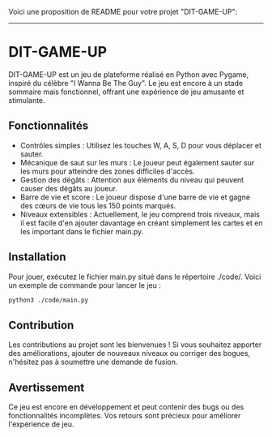 Voici une proposition de README pour votre projet "DIT-GAME-UP":

---

# DIT-GAME-UP

DIT-GAME-UP est un jeu de plateforme réalisé en Python avec Pygame, inspiré du célèbre "I Wanna Be The Guy". Le jeu est encore à un stade sommaire mais fonctionnel, offrant une expérience de jeu amusante et stimulante.

## Fonctionnalités

- Contrôles simples : Utilisez les touches W, A, S, D pour vous déplacer et sauter.
- Mécanique de saut sur les murs : Le joueur peut également sauter sur les murs pour atteindre des zones difficiles d'accès.
- Gestion des dégâts : Attention aux éléments du niveau qui peuvent causer des dégâts au joueur.
- Barre de vie et score : Le joueur dispose d'une barre de vie et gagne des cœurs de vie tous les 150 points marqués.
- Niveaux extensibles : Actuellement, le jeu comprend trois niveaux, mais il est facile d'en ajouter davantage en créant simplement les cartes et en les important dans le fichier main.py.

## Installation

Pour jouer, exécutez le fichier main.py situé dans le répertoire ./code/. Voici un exemple de commande pour lancer le jeu :

```bash
python3 ./code/main.py
```

## Contribution

Les contributions au projet sont les bienvenues ! Si vous souhaitez apporter des améliorations, ajouter de nouveaux niveaux ou corriger des bogues, n'hésitez pas à soumettre une demande de fusion.

## Avertissement

Ce jeu est encore en développement et peut contenir des bugs ou des fonctionnalités incomplètes. Vos retours sont précieux pour améliorer l'expérience de jeu.
